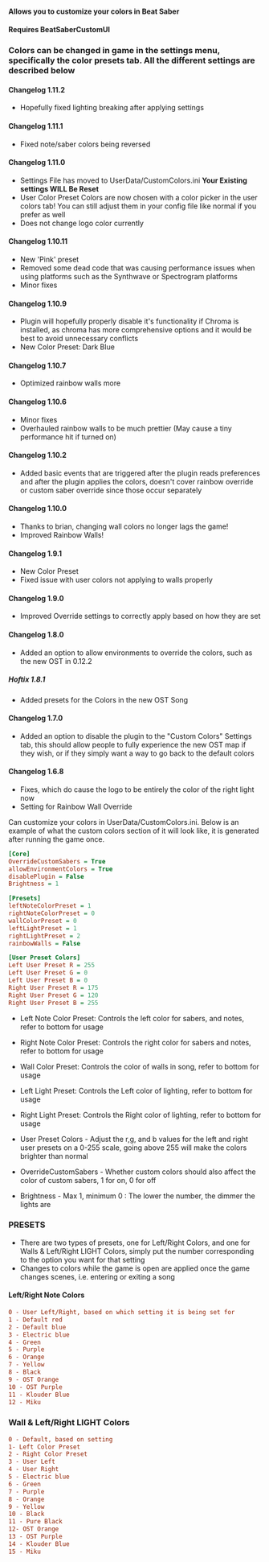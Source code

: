#### Allows you to customize your colors in Beat Saber
#### Requires BeatSaberCustomUI
### Colors can be changed in game in the settings menu, specifically the color presets tab. All the different settings are described below

#### Changelog 1.11.2
- Hopefully fixed lighting breaking after applying settings
#### Changelog 1.11.1
- Fixed note/saber colors being reversed
#### Changelog 1.11.0
- Settings File has moved to UserData/CustomColors.ini **Your Existing settings WILL Be Reset**
- User Color Preset Colors are now chosen with a color picker in the user colors tab! You can still adjust them in your config file like normal if you prefer as well
- Does not change logo color currently

#### Changelog 1.10.11
- New 'Pink' preset
- Removed some dead code that was causing performance issues when using platforms such as the Synthwave or Spectrogram platforms
- Minor fixes

#### Changelog 1.10.9
- Plugin will hopefully properly disable it's functionality if Chroma is installed, as chroma has more comprehensive options and it would be best to avoid unnecessary conflicts
- New Color Preset: Dark Blue
#### Changelog 1.10.7
- Optimized rainbow walls more
#### Changelog 1.10.6
- Minor fixes
- Overhauled rainbow walls to be much prettier (May cause a tiny performance hit if turned on)
#### Changelog 1.10.2
- Added basic events that are triggered after the plugin reads preferences and after the plugin applies the colors, doesn't cover rainbow override or custom saber override since those occur separately 
#### Changelog 1.10.0
- Thanks to brian, changing wall colors no longer lags the game!
- Improved Rainbow Walls!
#### Changelog 1.9.1
- New Color Preset
- Fixed issue with user colors not applying to walls properly

#### Changelog 1.9.0
- Improved Override settings to correctly apply based on how they are set

#### Changelog 1.8.0
- Added an option to allow environments to override the colors, such as the new OST in 0.12.2

##### Hoftix 1.8.1
- Added presets for the Colors in the new OST Song
#### Changelog 1.7.0
- Added an option to disable the plugin to the "Custom Colors" Settings tab, this should allow people to fully experience the new OST map if they wish, or if they simply want a way to go back to the default colors
#### Changelog 1.6.8
- Fixes, which do cause the logo to be entirely the color of the right light now 
- Setting for Rainbow Wall Override

Can customize your colors in UserData/CustomColors.ini. Below is an example of what the custom colors section of it will look like, it is generated after running the game once.
```ini
[Core]
OverrideCustomSabers = True
allowEnvironmentColors = True
disablePlugin = False
Brightness = 1

[Presets]
leftNoteColorPreset = 1
rightNoteColorPreset = 0
wallColorPreset = 0
leftLightPreset = 1
rightLightPreset = 2
rainbowWalls = False

[User Preset Colors]
Left User Preset R = 255
Left User Preset G = 0
Left User Preset B = 0
Right User Preset R = 175
Right User Preset G = 120
Right User Preset B = 255

```
- Left Note Color Preset: Controls the left color for sabers, and notes, refer to bottom for usage
- Right Note Color Preset: Controls the right color for sabers and notes, refer to bottom for usage
- Wall Color Preset: Controls the color of walls in song, refer to bottom for usage
- Left Light Preset: Controls the Left color of lighting, refer to bottom for usage
- Right Light Preset: Controls the Right color of lighting, refer to bottom for usage

- User Preset Colors - Adjust the r,g, and b values for the left and right user presets on a 0-255 scale, going above 255 will make the colors brighter than normal
- OverrideCustomSabers - Whether custom colors should also affect the color of custom sabers, 1 for on, 0 for off
- Brightness - Max 1, minimum 0 : The lower the number, the dimmer the lights are

### PRESETS
- There are two types of presets, one for Left/Right Colors, and one for Walls & Left/Right LIGHT Colors, simply put the number corresponding to the option you want for that setting
- Changes to colors while the game is open are applied once the game changes scenes, i.e. entering or exiting a song

#### Left/Right Note Colors
```ini
0 - User Left/Right, based on which setting it is being set for
1 - Default red
2 - Default blue
3 - Electric blue
4 - Green
5 - Purple
6 - Orange
7 - Yellow
8 - Black
9 - OST Orange
10 - OST Purple
11 - Klouder Blue
12 - Miku
```
### Wall & Left/Right LIGHT Colors
```ini
0 - Default, based on setting 
1- Left Color Preset
2 - Right Color Preset
3 - User Left
4 - User Right
5 - Electric blue
6 - Green
7 - Purple
8 - Orange
9 - Yellow
10 - Black
11 - Pure Black
12- OST Orange
13 - OST Purple
14 - Klouder Blue
15 - Miku
```
